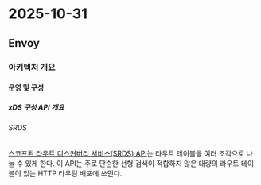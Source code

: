 # 2025-10-31

## Envoy

### 아키텍처 개요

#### 운영 및 구성

##### xDS 구성 API 개요

###### SRDS

[스코프된 라우트 디스커버리 서비스(SRDS) API][arch-http-http-routing-route-scope]는 라우트 테이블을 여러 조각으로 나눌 수 있게 한다. 이 API는 주로 단순한 선형 검색이 적합하지 않은 대량의 라우트 테이블이 있는 HTTP 라우팅 배포에 쓰인다.

[arch-http-http-routing-route-scope]: https://www.envoyproxy.io/docs/envoy/latest/intro/arch_overview/http/http_routing#arch-overview-http-routing-route-scope
